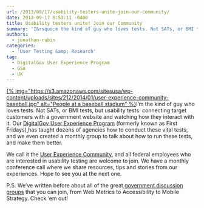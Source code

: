 ```yaml
---
url: /2013/09/17/usability-testers-unite-join-our-community/
date: 2013-09-17 8:53:11 -0400
title: Usability testers unite! Join our Community
summary: 'I&rsquo;m the kind of guy who loves tests. Not SATs, or BMI tests, but usability tests: connecting target customers with a government website and watching how they interact with it. Our DigitalGov User Experience Program (formerly known as First Fridays)&nbsp;has taught dozens of agencies how to conduct these'
authors:
  - jonathan-rubin
categories:
  - 'User Testing &amp; Research'
tag:
  - DigitalGov User Experience Program
  - GSA
  - UX
---
```


<p dir="ltr">
  <a href="https://s3.amazonaws.com/sitesusa/wp-content/uploads/sites/212/2014/01/user-experience-community-baseball.jpg">{% img="https://s3.amazonaws.com/sitesusa/wp-content/uploads/sites/212/2014/01/user-experience-community-baseball.jpg" alt="People at a baseball stadium" %}</a>I’m the kind of guy who loves tests. Not SATs, or BMI tests, but usability tests: connecting target customers with a government website and watching how they interact with it. Our <a href="https://www.WHATEVER/resources/user-experience-program/">DigitalGov User Experience Program</a> (formerly known as First Fridays)<a href="http://www.howto.gov/firstfridays"> </a>has taught dozens of agencies how to conduct these vital tests, and we even created a monthly group to talk about how to run these tests, and make them better.
</p>

<p dir="ltr">
  We call it the <a title="Web Content Managers Forum" href="https://www.WHATEVER/communities/web-managers-forum/">User Experience Community</a>, and all federal employees who are interested in usability testing are welcome to join. We have a monthly conference call where we share resources, tips and stories from our experiences. Hope to see you at the next one.
</p>

<p dir="ltr">
  P.S. We’ve written before about all of the great<a href="https://www.WHATEVER/communities/"> government discussion groups</a> that you can join, from Web Metrics to Accessibility to Mobile Strategy. Check ‘em out!
</p>